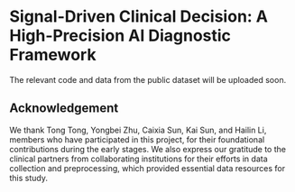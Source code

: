 Signal-Driven Clinical Decision: A High-Precision AI Diagnostic Framework
===================================================================================

The relevant code and data from the public dataset will be uploaded soon.

## Acknowledgement
We thank Tong Tong, Yongbei Zhu, Caixia Sun, Kai Sun, and Hailin Li, members who have participated in this project, for their foundational contributions during the early stages. We also express our gratitude to the clinical partners from collaborating institutions for their efforts in data collection and preprocessing, which provided essential data resources for this study.
